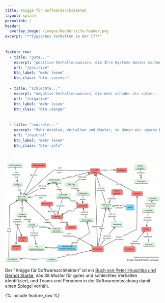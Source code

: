 ```yaml
---
title: Knigge für Softwarearchitekten
layout: splash
permalink: /
header:
  overlay_image: /images/header/site-header.png
excerpt: "**Typisches Verhalten in der IT**"


feature_row:
  - title: "gute..."
    excerpt: "positive Verhaltensweisen, die Ihre Systeme besser machen und Ihre Projekte voran bringen."
    url: "/positive"
    btn_label: "mehr lesen"
    btn_class: "btn--success"

  - title: "schlechte..."
    excerpt: "negative Verhaltensweisen, die mehr schaden als nützen - aber teilweise auf den ersten Blick ganz anders wirken."
    url: "/negative"
    btn_label: "mehr lesen"
    btn_class: "btn--danger"


  - title: "neutrale..."
    excerpt: "Mehr Ansätze, Verhalten und Muster, zu denen wir unsere Erfahrung mit Ihnen teilen möchten."
    url: "/neutral"
    btn_label: "mehr lesen"
    btn_class: "btn--info"

---
```



![](/images/pattern-language/Knigge-Pattern-Language-4-Site.png)

Der "Knigge für Softwarearchitekten" ist ein [Buch von Peter Hruschka und Gernot Starke](https://www.amazon.de/Knigge-für-Softwarearchitekten-Peter-Hruschka/dp/3868028064), das 38 _Muster_ für gutes und schlechtes Verhalten identifiziert, und
Teams und Personen in der Softwareentwickung damit einen Spiegel vorhält.

{% include feature_row %}

